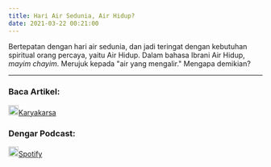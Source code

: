 ```yaml
---
title: Hari Air Sedunia, Air Hidup?
date: 2021-03-22 00:21:00
---
```


Bertepatan dengan hari air sedunia, dan jadi teringat dengan kebutuhan spiritual orang percaya, yaitu Air Hidup. Dalam bahasa Ibrani Air Hidup, _mayim chayim_. Merujuk kepada "air yang mengalir." Mengapa demikian?

---
### Baca Artikel:
<a href="s.id/artikel-mb-2" class="pa3 tc ba br2 db flex content-center justify-center"><img src="{{ site.url }}/images/karyakarsa.png" width="20px" class="br2 mr1"/>Karyakarsa</a>

### Dengar Podcast:
<a href="https://open.spotify.com/episode/64mO1OkSaz3iL3YU3WV08z?si=0HrMEibjT-Ww4-m0d5iTCw" class="pa3 tc ba br2 db flex content-center justify-center"><img src="{{ site.url }}/images/spotify.png" width="20px" class="br2 mr1" />Spotify</a>
